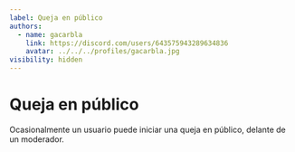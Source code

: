 ```yaml
---
label: Queja en público
authors:
  - name: gacarbla
    link: https://discord.com/users/643575943289634836
    avatar: ../../../profiles/gacarbla.jpg 
visibility: hidden
---
```

# Queja en público
Ocasionalmente un usuario puede iniciar una queja en público, delante de un moderador.